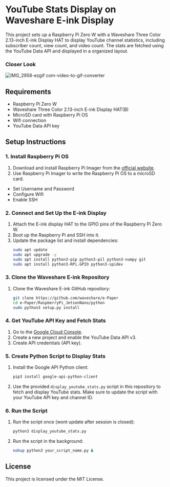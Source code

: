 # YouTube Stats Display on Waveshare E-ink Display

This project sets up a Raspberry Pi Zero W with a Waveshare Three Color 2.13-inch E-ink Display HAT to display YouTube channel statistics, including subscriber count, view count, and video count. The stats are fetched using the YouTube Data API and displayed in a organized layout.

### Closer Look
![IMG_2958-ezgif com-video-to-gif-converter](https://github.com/user-attachments/assets/4ac523d7-a86f-4229-b22c-d22580e631a6)


## Requirements

- Raspberry Pi Zero W
- Waveshare Three Color 2.13-inch E-ink Display HAT(B)
- MicroSD card with Raspberry Pi OS
- Wifi connection
- YouTube Data API key

## Setup Instructions

### 1. Install Raspberry Pi OS

1. Download and install Raspberry Pi Imager from the [official website](https://www.raspberrypi.org/software/).
2. Use Raspberry Pi Imager to write the Raspberry Pi OS to a microSD card.
  * Set Username and Password
  * Configure Wifi
  * Enable SSH

### 2. Connect and Set Up the E-ink Display

1. Attach the E-ink display HAT to the GPIO pins of the Raspberry Pi Zero W.
2. Boot up the Raspberry Pi and SSH into it.
3. Update the package list and install dependencies:
    ```bash
    sudo apt update
    sudo apt upgrade -y
    sudo apt install python3-pip python3-pil python3-numpy git
    sudo apt install python3-RPi.GPIO python3-spidev
    ```

### 3. Clone the Waveshare E-ink Repository

1. Clone the Waveshare E-ink GitHub repository:
    ```bash
    git clone https://github.com/waveshare/e-Paper
    cd e-Paper/RaspberryPi_JetsonNano/python
    sudo python3 setup.py install
    ```

### 4. Get YouTube API Key and Fetch Stats

1. Go to the [Google Cloud Console](https://console.cloud.google.com/).
2. Create a new project and enable the YouTube Data API v3.
3. Create API credentials (API key).

### 5. Create Python Script to Display Stats

1. Install the Google API Python client:
    ```bash
    pip3 install google-api-python-client
    ```
2. Use the provided `display_youtube_stats.py` script in this repository to fetch and display YouTube stats. Make sure to update the script with your YouTube API key and channel ID.

### 6. Run the Script

1. Run the script once (wont update after session is closed):
    ```bash
    python3 display_youtube_stats.py
    ```
2. Run the script in the background:
    ```bash
    nohup python3 your_script_name.py &
    ```

## License

This project is licensed under the MIT License.

